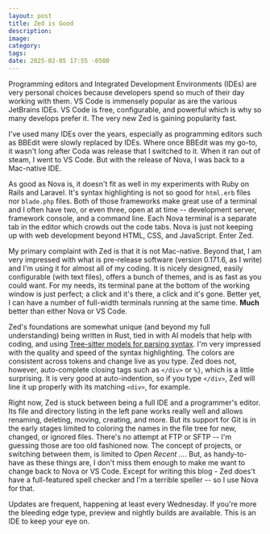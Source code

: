 ```yaml
---
layout: post
title: Zed is Good
description:
image:
category:
tags:
date: 2025-02-05 17:55 -0500
---
```

Programming editors and Integrated Development Environments (IDEs) are very personal choices because developers spend so much of their day working with them. VS Code is immensely popular as are the various JetBrains IDEs. VS Code is free, configurable, and powerful which is why so many develops prefer it. The very new Zed is gaining popularity fast.
<!--more-->

I've used many IDEs over the years, especially as programming editors such as BBEdit were slowly replaced by IDEs. Where once BBEdit was my go-to, it wasn't long after Coda was release that I switched to it. When it ran out of steam, I went to VS Code. But with the release of Nova, I was back to a Mac-native IDE.

As good as Nova is, it doesn't fit as well in my experiments with Ruby on Rails and Laravel. It's syntax highlighting is not so good for `html.erb` files nor `blade.php` files. Both of those frameworks make great use of a terminal and I often have two, or even three, open at at time -- development server, framework console, and a command line. Each Nova terminal is a separate tab in the editor which crowds out the code tabs. Nova is just not keeping up with web development beyond HTML, CSS, and JavaScript. Enter Zed.

My primary complaint with Zed is that it is not Mac-native. Beyond that, I am very impressed with what is pre-release software (version 0.171.6, as I write) and I'm using it for almost all of my coding. It is nicely designed, easily configurable (with text files), offers a bunch of themes, and is as fast as you could want. For my needs, its terminal pane at the bottom of the working window is just perfect; a click and it's there, a click and it's gone. Better yet, I can have a number of full-width terminals running at the same time. **Much** better than either Nova or VS Code.

Zed's foundations are somewhat unique (and beyond my full understanding) being written in Rust, tied in with AI models that help with coding, and using [Tree-sitter models for parsing syntax](https://zed.dev/blog/syntax-aware-editing). I'm very impressed with the quality and speed of the syntax highlighting. The colors are consistent across tokens and change live as you type. Zed does not, however, auto-complete closing tags such as `</div>` or `%}`, which is a little surprising. It is very good at auto-indention, so if you type `</div>`, Zed will line it up properly with its matching `<div>`, for example.

Right now, Zed is stuck between being a full IDE and a programmer's editor. Its file and directory listing in the left pane works really well and allows renaming, deleting, moving, creating, and more. But its support for Git is in the early stages limited to coloring the names in the file tree for new, changed, or ignored files. There's no attempt at FTP or SFTP -- I'm guessing those are too old fashioned now. The concept of projects, or switching between them, is limited to *Open Recent ...*. But, as handy-to-have as these things are, I don't miss them enough to make me want to change back to Nova or VS Code. Except for writing this blog - Zed does't have a full-featured spell checker and I'm a terrible speller -- so I use Nova for that.

Updates are frequent, happening at least every Wednesday. If you're more the bleeding edge type, preview and nightly builds are available. This is an IDE to keep your eye on.